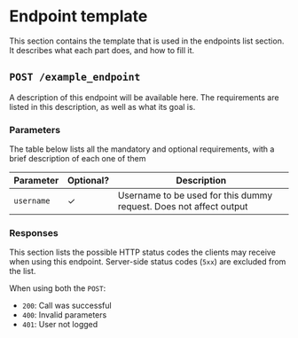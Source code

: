 # Endpoint template

This section contains the template that is used in the endpoints list section. It describes what each part does, and how to fill it.

## `POST /example_endpoint`

A description of this endpoint will be available here. The requirements are listed in this description, as well as what its goal is.

### Parameters

The table below lists all the mandatory and optional requirements, with a brief description of each one of them

| Parameter  | Optional?    | Description                                                        |
|------------|--------------|--------------------------------------------------------------------|
| `username` | $\checkmark$ | Username to be used for this dummy request. Does not affect output |


### Responses

This section lists the possible HTTP status codes the clients may receive when using this endpoint. Server-side status codes (`5xx`) are excluded from the list.

When using both the `POST`:

- `200`: Call was successful
- `400`: Invalid parameters
- `401`: User not logged

